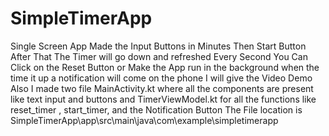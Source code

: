 # SimpleTimerApp
Single Screen App
Made the Input Buttons in Minutes
Then Start Button 
After That The Timer will go down and refreshed Every Second
You Can Click on the Reset Button
or Make the App run in the background when the time it up a notification will come on the phone 
I will give the Video Demo Also
I made two file 
MainActivity.kt where all the components are present like text input and buttons
and 
TimerViewModel.kt for all the functions like reset_timer , start_timer, and the Notification Button
The File location is SimpleTimerApp\app\src\main\java\com\example\simpletimerapp
